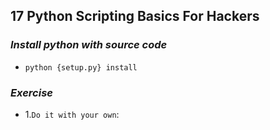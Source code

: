 ## 17 Python Scripting Basics For Hackers

### *Install python with source code*
- `python {setup.py} install` 

### *Exercise* 
- 1.`Do it with your own`:
